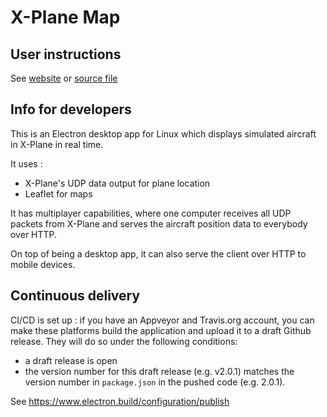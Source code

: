 # X-Plane Map

## User instructions

See [website](https://xmap.fouc.net) or [source file](/blob/master/docs/README.md)

## Info for developers

This is an Electron desktop app for Linux which displays simulated aircraft in X-Plane in real time.

It uses :
 - X-Plane's UDP data output for plane location
 - Leaflet for maps
 
It has multiplayer capabilities, where one computer receives all UDP packets from X-Plane and serves the aircraft position data to everybody over HTTP.
 
On top of being a desktop app, it can also serve the client over HTTP to mobile devices.

## Continuous delivery

CI/CD is set up : if you have an Appveyor and Travis.org account, you can make these platforms build the application and upload it to a draft Github release.  They will do so under the following conditions:

- a draft release is open
- the version number for this draft release (e.g. v2.0.1) matches the version number in `package.json` in the pushed code (e.g. 2.0.1). 

See https://www.electron.build/configuration/publish

